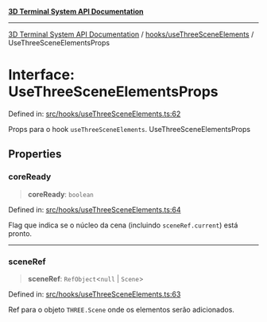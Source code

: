 [**3D Terminal System API Documentation**](../../../README.md)

***

[3D Terminal System API Documentation](../../../README.md) / [hooks/useThreeSceneElements](../README.md) / UseThreeSceneElementsProps

# Interface: UseThreeSceneElementsProps

Defined in: [src/hooks/useThreeSceneElements.ts:62](https://github.com/Dicommunitas/ThreeJS_Terminal_3D/blob/6861c3fedb296b50971bbc544df59a09f35d0238/src/hooks/useThreeSceneElements.ts#L62)

Props para o hook `useThreeSceneElements`.
 UseThreeSceneElementsProps

## Properties

### coreReady

> **coreReady**: `boolean`

Defined in: [src/hooks/useThreeSceneElements.ts:64](https://github.com/Dicommunitas/ThreeJS_Terminal_3D/blob/6861c3fedb296b50971bbc544df59a09f35d0238/src/hooks/useThreeSceneElements.ts#L64)

Flag que indica se o núcleo da cena (incluindo `sceneRef.current`) está pronto.

***

### sceneRef

> **sceneRef**: `RefObject`\<`null` \| `Scene`\>

Defined in: [src/hooks/useThreeSceneElements.ts:63](https://github.com/Dicommunitas/ThreeJS_Terminal_3D/blob/6861c3fedb296b50971bbc544df59a09f35d0238/src/hooks/useThreeSceneElements.ts#L63)

Ref para o objeto `THREE.Scene` onde os elementos serão adicionados.
